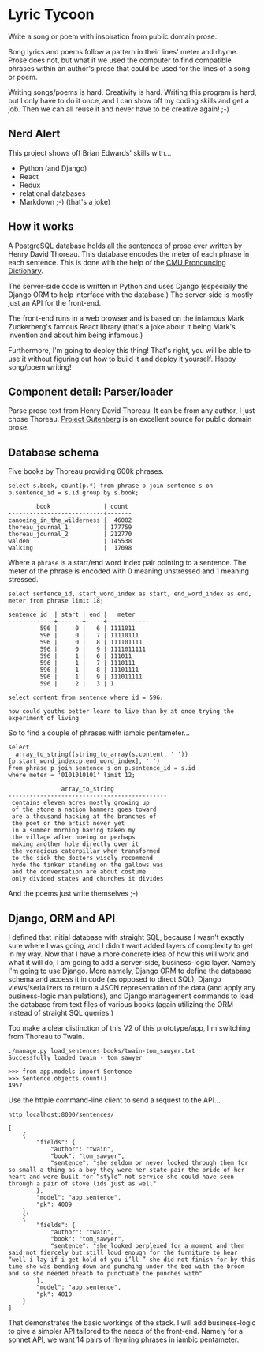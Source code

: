 # Lyric Tycoon

Write a song or poem with inspiration from public domain prose.

Song lyrics and poems follow a pattern in their lines' meter and rhyme. Prose does not, but what if we used the computer to find compatible phrases within an author's prose that could be used for the lines of a song or poem.

Writing songs/poems is hard. Creativity is hard. Writing this program is hard, but I only have to do it once, and I can show off my coding skills and get a job. Then we can all reuse it and never have to be creative again! ;-)


## Nerd Alert

This project shows off Brian Edwards' skills with...

* Python (and Django)
* React
* Redux
* relational databases
* Markdown ;-) (that's a joke)


## How it works

A PostgreSQL database holds all the sentences of prose ever written by Henry David Thoreau. This database encodes the meter of each phrase in each sentence. This is done with the help of the [CMU Pronouncing Dictionary](http://www.speech.cs.cmu.edu/cgi-bin/cmudict).

The server-side code is written in Python and uses Django (especially the Django ORM to help interface with the database.) The server-side is mostly just an API for the front-end.

The front-end runs in a web browser and is based on the infamous Mark Zuckerberg's famous React library (that's a joke about it being Mark's invention and about him being infamous.)

Furthermore, I'm going to deploy this thing! That's right, you will be able to use it without figuring out how to build it and deploy it yourself. Happy song/poem writing!


## Component detail: Parser/loader

Parse prose text from Henry David Thoreau. It can be from any author, I just chose Thoreau. [Project Gutenberg](https://www.gutenberg.org/files/205/205-0.txt) is an excellent source for public domain prose.


## Database schema

Five books by Thoreau providing 600k phrases.

    select s.book, count(p.*) from phrase p join sentence s on p.sentence_id = s.id group by s.book;

            book               | count
    ---------------------------+-------
    canoeing_in_the_wilderness |  46002
    thoreau_journal_1          | 177759
    thoreau_journal_2          | 212770
    walden                     | 145538
    walking                    |  17098

Where a `phrase` is a start/end word index pair pointing to a sentence. The meter of the phrase is encoded with 0 meaning unstressed and 1 meaning stressed.

    select sentence_id, start_word_index as start, end_word_index as end, meter from phrase limit 18;

    sentence_id  | start | end |   meter
    -------------+-------+-----+------------
             596 |     0 |   6 | 1111011
             596 |     0 |   7 | 11110111
             596 |     0 |   8 | 111101111
             596 |     0 |   9 | 1111011111
             596 |     1 |   6 | 111011
             596 |     1 |   7 | 1110111
             596 |     1 |   8 | 11101111
             596 |     1 |   9 | 111011111
             596 |     2 |   3 | 1

    select content from sentence where id = 596;

    how could youths better learn to live than by at once trying the experiment of living

So to find a couple of phrases with iambic pentameter...

    select 
      array_to_string((string_to_array(s.content, ' '))[p.start_word_index:p.end_word_index], ' ')
    from phrase p join sentence s on p.sentence_id = s.id
    where meter = '0101010101' limit 12;

                   array_to_string
    ---------------------------------------------
     contains eleven acres mostly growing up
     of the stone a nation hammers goes toward
     are a thousand hacking at the branches of
     the poet or the artist never yet
     in a summer morning having taken my
     the village after hoeing or perhaps
     making another hole directly over it
     the voracious caterpillar when transformed
     to the sick the doctors wisely recommend
     hyde the tinker standing on the gallows was
     and the conversation are about costume
     only divided states and churches it divides

And the poems just write themselves ;-)


## Django, ORM and API

I defined that initial database with straight SQL, because I wasn't exactly sure where I was going, and I didn't want added layers of complexity to get in my way. Now that I have a more concrete idea of how this will work and what it will do, I am going to add a server-side, business-logic layer. Namely I'm going to use Django. More namely, Django ORM to define the database schema and access it in code (as opposed to direct SQL), Django views/serializers to return a JSON representation of the data (and apply any business-logic manipulations), and Django management commands to load the database from text files of various books (again utilizing the ORM instead of straight SQL queries.)

Too make a clear distinction of this V2 of this prototype/app, I'm switching from Thoreau to Twain.

    ./manage.py load_sentences books/twain-tom_sawyer.txt
    Successfully loaded twain - tom_sawyer

    >>> from app.models import Sentence
    >>> Sentence.objects.count()
    4957

Use the httpie command-line client to send a request to the API...

    http localhost:8000/sentences/

    [
        {
            "fields": {
                "author": "twain",
                "book": "tom_sawyer",
                "sentence": "she seldom or never looked through them for so small a thing as a boy they were her state pair the pride of her heart and were built for “style” not service she could have seen through a pair of stove lids just as well"
            },
            "model": "app.sentence",
            "pk": 4009
        },
        {
            "fields": {
                "author": "twain",
                "book": "tom_sawyer",
                "sentence": "she looked perplexed for a moment and then said not fiercely but still loud enough for the furniture to hear “well i lay if i get hold of you i’ll ” she did not finish for by this time she was bending down and punching under the bed with the broom and so she needed breath to punctuate the punches with"
            },
            "model": "app.sentence",
            "pk": 4010
        }
    ]

That demonstrates the basic workings of the stack. I will add business-logic to give a simpler API tailored to the needs of the front-end. Namely for a sonnet API, we want 14 pairs of rhyming phrases in iambic pentameter.
